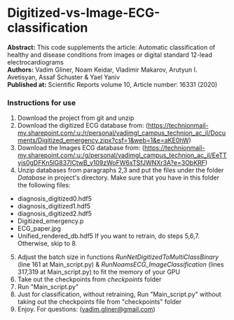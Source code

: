 # Digitized-vs-Image-ECG-classification

**Abstract:** This code supplements the article: Automatic classification of healthy and disease conditions from images or digital standard 12-lead electrocardiograms \
**Authors:** Vadim Gliner, Noam Keidar, Vladimir Makarov, Arutyun I. Avetisyan, Assaf Schuster & Yael Yaniv \
**Published at:** Scientific Reports volume 10, Article number: 16331 (2020) 

### Instructions for use
1. Download the project from git and unzip
2. Download the digitized ECG database from: (https://technionmail-my.sharepoint.com/:u:/r/personal/vadimgl_campus_technion_ac_il/Documents/Digitized_emergency.zipx?csf=1&web=1&e=aKE0hW)
3. Download the Images ECG database from: (https://technionmail-my.sharepoint.com/:u:/g/personal/vadimgl_campus_technion_ac_il/EeTTvjs0gDFKn5lG837ICtwB_y109zWoFW6xTSfJWNXr3A?e=3ObKRF)
4. Unzip databases from paragraphs 2,3 and put the files under the folder *Database* in project's directory. Make sure that you have in this folder the following files:
* diagnosis_digitized0.hdf5
* diagnosis_digitized1.hdf5
* diagnosis_digitized2.hdf5
* Digitized_emergency.p
* ECG_paper.jpg
* Unified_rendered_db.hdf5
If you want to retrain, do steps 5,6,7. Otherwise, skip to 8.
5. Adjust the batch size in functions *RunNetDigitizedToMultiClassBinary* 
(line 161 at Main_script.py) & *RunNoamsECG_ImageClassification* (lines 317,319 at Main_script.py) to fit the memory of your GPU
6. Take out the checkpoints from *checkpoints* folder
7. Run "Main_script.py"
8. Just for classification, without retraining, Run  "Main_script.py" without taking out the checkpoints file from "checkpoints" folder
9. Enjoy. For questions: (vadim.gliner@gmail.com)
